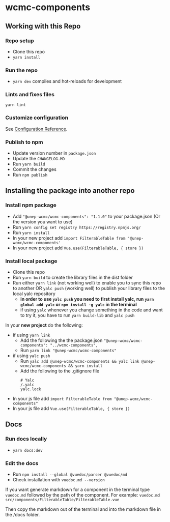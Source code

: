 # wcmc-components

## Working with this Repo

### Repo setup

- Clone this repo
- `yarn install`

### Run the repo

- `yarn dev` compiles and hot-reloads for development

### Lints and fixes files

```
yarn lint
```

### Customize configuration

See [Configuration Reference](https://cli.vuejs.org/config/).

### Publish to npm

- Update version number in `package.json`
- Update the `CHANGELOG.MD`
- Run `yarn build`
- Commit the changes
- Run `npm publish`

## Installing the package into another repo

### Install npm package

- Add `"@unep-wcmc/wcmc-components": "1.1.0"` to your package.json (Or the version you want to use)
- Run `yarn config set registry https://registry.npmjs.org/`
- Run `yarn install`
- In your new project add `import FilterableTable from '@unep-wcmc/wcmc-components'`
- In your new project add `Vue.use(FilterableTable, { store })`

### Install local package

- Clone this repo
- Run `yarn build` to create the library files in the dist folder
- Run either `yarn link` (not working well) to enable you to sync this repo to another OR `yalc push` (working well) to publish your library files to the local yalc repository
  - **in order to use `yalc push` you need to first install yalc, run `yarn global add yalc` or `npm install -g yalc` in the terminal**
  - if using `yalc` whenever you change something in the code and want to try it, you have to run `yarn build-lib` and `yalc push`

In your **new project** do the following:

- if using `yarn link`
  - Add the following the the package.json `"@unep-wcmc/wcmc-components": "../wcmc-components",`
  - Run `yarn link "@unep-wcmc/wcmc-components"`
- if using `yalc push`
  - Run `yalc add @unep-wcmc/wcmc-components && yalc link @unep-wcmc/wcmc-components && yarn install`
  - Add the following to the .gitignore file
    ```
    # Yalc
    /.yalc
    yalc.lock
    ```
- In your js file add `import FilterableTable from "@unep-wcmc/wcmc-components"`
- In your js file add `Vue.use(FilterableTable, { store })`

## Docs

### Run docs locally

- `yarn docs:dev`

### Edit the docs

- Run `npm install --global @vuedoc/parser @vuedoc/md`
- Check installation with `vuedoc.md --version`

If you want generate markdown for a component in the terminal type `vuedoc.md` followed by the path of the component. For example:
`vuedoc.md src/components/FilterableTable/FilterableTable.vue`

Then copy the markdown out of the terminal and into the markdown file in the /docs folder.
